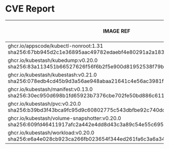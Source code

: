 # CVE Report
|                                                        IMAGE REF                                                        |      OS       | CRITICAL<BR>(OS, OTHER) | HIGH<BR>(OS, OTHER) | MEDIUM<BR>(OS, OTHER) | LOW<BR>(OS, OTHER) | UNKNOWN<BR>(OS, OTHER) |
|-------------------------------------------------------------------------------------------------------------------------|---------------|-------------------------|---------------------|-----------------------|--------------------|------------------------|
| ghcr.io/appscode/kubectl-nonroot:1.31<br>sha256:67bb945d2c1e36895aac49782edaebf4e80291a2a1832f578c7cb8fc04ac2326        |               | 0, 0                    | 0, 11               | 0, 2                  | 0, 0               | 0, 0                   |
| ghcr.io/kubestash/kubedump:v0.20.0<br>sha256:83a113451b66527626f56f6b2f5e900d81952538f79b6142f5e2f0ddcdf757e2           |               | 0, 1                    | 0, 14               | 0, 9                  | 0, 0               | 0, 0                   |
| ghcr.io/kubestash/kubestash:v0.21.0<br>sha256:078edb4cd45b9d3a56ae948abaa21641c4e56ac3981facf47ae9b843a4ca0663          | alpine 3.22.2 | 0, 1                    | 0, 14               | 0, 9                  | 0, 0               | 0, 0                   |
| ghcr.io/kubestash/manifest:v0.13.0<br>sha256:30ec950d698b1fd65923b7376cbe702fe50bd886c611a8a2ba165bade35d018f           |               | 0, 1                    | 0, 14               | 0, 9                  | 0, 0               | 0, 0                   |
| ghcr.io/kubestash/pvc:v0.20.0<br>sha256:b39bd3f43bca9fc95d9c60802775c543dbfbe92c740dccae6b4058e49c5ee66b                |               | 0, 1                    | 0, 14               | 0, 9                  | 0, 0               | 0, 0                   |
| ghcr.io/kubestash/volume-snapshotter:v0.20.0<br>sha256:609fd46411917afc2a442e4dd8d43c3a89c54e55c6959200b1d4f6f053e999c3 |               | 0, 0                    | 0, 0                | 0, 0                  | 0, 0               | 0, 0                   |
| ghcr.io/kubestash/workload:v0.20.0<br>sha256:e6a4e028cb923ca266fb023654f344ed261fa6c3a6a3410b7a849e0e686ee08f           |               | 0, 1                    | 0, 14               | 0, 9                  | 0, 0               | 0, 0                   |
